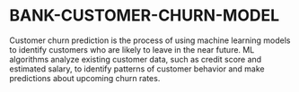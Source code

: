 # BANK-CUSTOMER-CHURN-MODEL
Customer churn prediction is the process of using machine learning models to identify customers who are likely to leave in the near future. ML algorithms analyze existing customer data, such as credit score and estimated salary, to identify patterns of customer behavior and make predictions about upcoming churn rates.
